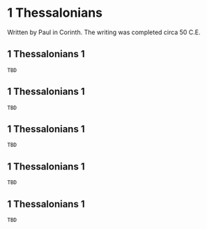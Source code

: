 # 1 Thessalonians

Written by Paul in Corinth. The writing was completed circa 50 C.E.

## 1 Thessalonians 1

```
TBD
```


## 1 Thessalonians 1

```
TBD
```


## 1 Thessalonians 1

```
TBD
```


## 1 Thessalonians 1

```
TBD
```


## 1 Thessalonians 1

```
TBD
```


